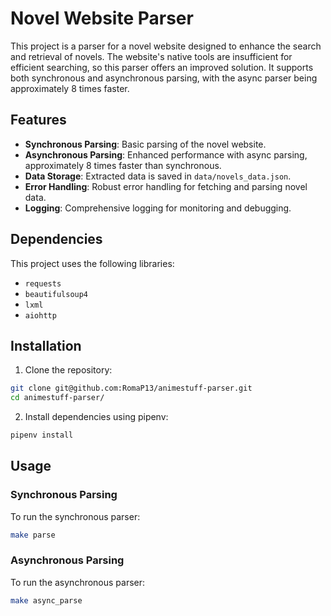 # Novel Website Parser

This project is a parser for a novel website designed to enhance the search and retrieval of novels.
The website's native tools are insufficient for efficient searching, so this parser offers an improved solution.
It supports both synchronous and asynchronous parsing, with the async parser being approximately 8 times faster.

## Features

- **Synchronous Parsing**: Basic parsing of the novel website.
- **Asynchronous Parsing**: Enhanced performance with async parsing, approximately 8 times faster than synchronous.
- **Data Storage**: Extracted data is saved in `data/novels_data.json`.
- **Error Handling**: Robust error handling for fetching and parsing novel data.
- **Logging**: Comprehensive logging for monitoring and debugging.

## Dependencies

This project uses the following libraries:

- `requests`
- `beautifulsoup4`
- `lxml`
- `aiohttp`

## Installation

1. Clone the repository:
   
```bash
git clone git@github.com:RomaP13/animestuff-parser.git
cd animestuff-parser/
```

2. Install dependencies using pipenv:

```bash
pipenv install
```

## Usage

### Synchronous Parsing

To run the synchronous parser:

```bash
make parse
```

### Asynchronous Parsing

To run the asynchronous parser:

```bash
make async_parse
```
